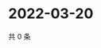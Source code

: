 # 2022-03-20

共 0 条

<!-- BEGIN WEIBO -->
<!-- 最后更新时间 Sun Mar 20 2022 06:14:12 GMT+0800 (China Standard Time) -->

<!-- END WEIBO -->
